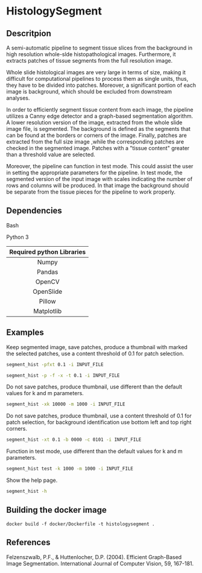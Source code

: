 # HistologySegment

## Descritpion

A semi-automatic pipeline to segment tissue slices from the background in high resolution whole-slde histopathological images. Furthermore, it extracts patches of tissue segments from the full resolution image. 

Whole slide histological images are very large in terms of size, making it difficult for computational pipelines to process them as single units, thus, they have to be divided into patches. Moreover, a significant portion of each image is background, which should be excluded from downstream analyses. 
    
In order to efficiently segment tissue content from each image, the pipeline utilizes a Canny edge detector and a graph-based segmentation algorithm. A lower resolution version of the image, extracted from the whole slide image file, is segmented. The background is defined as the segments that can be found at the borders or corners of the image. Finally, patches are extracted from the full size image ,while the corresponding patches are checked in the segmented image. Patches with a "tissue content" greater than a threshold value are selected.

Moreover, the pipeline can function in test mode. This could assist the user in setting the appropriate parameters for the pipeline. In test mode, the segmented version of the input image with scales indicating the number of rows and columns will be produced. In that image the background should be separate from the tissue pieces for the pipeline to work properly. 

## Dependencies
Bash

Python 3

| Required python Libraries |
|:-------------------------:|
| Numpy                     |
| Pandas                    |
| OpenCV                    |
| OpenSlide                 |
| Pillow                    |
| Matplotlib                | 


## Examples


Keep segmented image, save patches, produce a thumbnail with marked the selected patches, use a content threshold of 0.1 for patch selection.
    
```bash
segment_hist -pfxt 0.1 -i INPUT_FILE

segment_hist -p -f -x -t 0.1 -i INPUT_FILE
```    
    
Do not save patches, produce thumbnail, use different than the default values for k and m parameters.

```bash
segment_hist -xk 10000 -m 1000 -i INPUT_FILE
```
Do not save patches, produce thumbnail, use a content threshold of 0.1 for patch selection, for background identification use bottom left and top right corners.
    
```bash
segment_hist -xt 0.1 -b 0000 -c 0101 -i INPUT_FILE
```

Function in test mode, use different than the default values for k and m parameters.
    
```bash
segment_hist test -k 1000 -m 1000 -i INPUT_FILE
```

Show the help page.

```bash
segment_hist -h
```

## Building the docker image

```
docker build -f docker/Dockerfile -t histologysegment .
```

## References

Felzenszwalb, P.F., & Huttenlocher, D.P. (2004). Efficient Graph-Based Image Segmentation. International Journal of Computer Vision, 59, 167-181.
